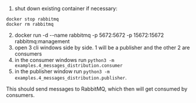 1. shut down existing container if necessary:
```
docker stop rabbitmq
docker rm rabbitmq
```
2. docker run -d --name rabbitmq -p 5672:5672 -p 15672:15672 rabbitmq:management
3. open 3 cli windows side by side. 1 will be a publisher and the other 2 are consumers
4. in the consumer windows run `python3 -m examples.4_messages_distribution.consumer`
5. in the publisher window run `python3 -m examples.4_messages_distribution.publisher`. 

This should send messages to RabbitMQ, which then will get consumed by consumers.